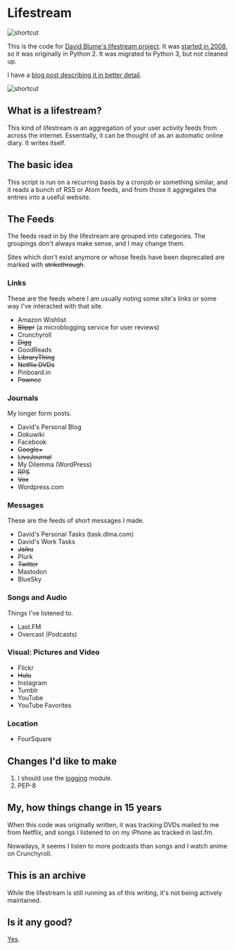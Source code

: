 # Lifestream

![shortcut](https://dblume.github.io/images/all_of_lifestream.gif)

This is the code for [David Blume's lifestream project](https://david.dlma.com/lifestream/).
It was [started in 2008](https://www.plurk.com/p/2lrqa), so it was originally in Python 2.
It was migrated to Python 3, but not cleaned up.

I have a [blog post describing it in better detail](https://david.dlma.com/blog/my-lifestream).

![shortcut](https://dblume.github.io/images/all_of_lifestream_annotated.gif)

## What is a lifestream?

This kind of lifestream is an aggregation of your user activity feeds from 
across the internet. Essentially, it can be thought of as an automatic online
diary. It writes itself.

## The basic idea

This script is run on a recurring basis by a cronjob or something similar,
and it reads a bunch of RSS or Atom feeds, and from those it aggregates the
entries into a useful website.

## The Feeds

The feeds read in by the lifestream are grouped into categories. The groupings
don't always make sense, and I may change them.

Sites which don't exist anymore or whose feeds have been deprecated are marked
with ~~strikethrough~~.

### Links

These are the feeds where I am usually noting some site's links or some way
I've interacted with that site.

* Amazon Wishlist
* ~~Blippr~~ (a microblogging service for user reviews)
* Crunchyroll
* ~~Digg~~
* GoodReads
* ~~LibraryThing~~
* ~~Netflix DVDs~~
* Pinboard.in
* ~~Pownce~~

### Journals

My longer form posts.

* David's Personal Blog
* Dokuwiki
* Facebook
* ~~Google+~~
* ~~LiveJournal~~
* My Dilemma (WordPress)
* ~~RPS~~
* ~~Vox~~
* Wordpress.com

### Messages

These are the feeds of short messages I made.

* David's Personal Tasks (task.dlma.com)
* David's Work Tasks
* ~~Jaiku~~
* Plurk
* ~~Twitter~~
* Mastodon
* BlueSky

### Songs and Audio

Things I've listened to.

* Last.FM
* Overcast (Podcasts)

### Visual: Pictures and Video

* Flickr
* ~~Hulu~~
* Instagram
* Tumblr
* YouTube
* YouTube Favorites

### Location

* FourSquare

## Changes I'd like to make

1. I should use the [logging](https://docs.python.org/3/library/logging.html) module.
2. PEP-8

## My, how things change in 15 years

When this code was originally written, it was tracking DVDs mailed to me from
Netflix, and songs I listened to on my iPhone as tracked in last.fm.

Nowadays, it seems I listen to more podcasts than songs and I watch anime on Crunchyroll.

## This is an archive

While the lifestream is still running as of this writing, it's not being
actively maintained.

## Is it any good?

[Yes](https://news.ycombinator.com/item?id=3067434).

